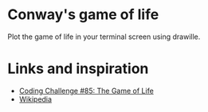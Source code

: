 # Conway's game of life
Plot the game of life in your terminal screen using drawille.


# Links and inspiration
- [Coding Challenge #85: The Game of Life](https://www.youtube.com/watch?v=FWSR_7kZuYg)
- [Wikipedia](https://en.wikipedia.org/wiki/Conway%27s_Game_of_Life)
